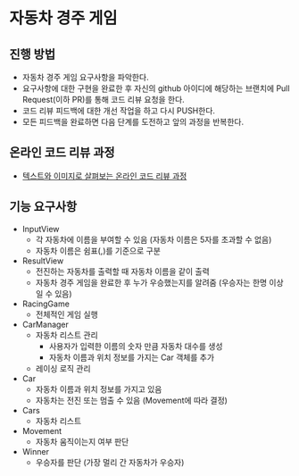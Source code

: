# 자동차 경주 게임
## 진행 방법
* 자동차 경주 게임 요구사항을 파악한다.
* 요구사항에 대한 구현을 완료한 후 자신의 github 아이디에 해당하는 브랜치에 Pull Request(이하 PR)를 통해 코드 리뷰 요청을 한다.
* 코드 리뷰 피드백에 대한 개선 작업을 하고 다시 PUSH한다.
* 모든 피드백을 완료하면 다음 단계를 도전하고 앞의 과정을 반복한다.

## 온라인 코드 리뷰 과정
* [텍스트와 이미지로 살펴보는 온라인 코드 리뷰 과정](https://github.com/next-step/nextstep-docs/tree/master/codereview)

## 기능 요구사항
- InputView
  - 각 자동차에 이름을 부여할 수 있음 (자동차 이름은 5자를 초과할 수 없음)
  - 자동차 이름은 쉼표(,)를 기준으로 구분
- ResultView
  - 전진하는 자동차를 출력할 때 자동차 이름을 같이 출력
  - 자동차 경주 게임을 완료한 후 누가 우승했는지를 알려줌 (우승자는 한명 이상일 수 있음)
- RacingGame
  - 전체적인 게임 실행
- CarManager
  - 자동차 리스트 관리
    - 사용자가 입력한 이름의 숫자 만큼 자동차 대수를 생성
    - 자동차 이름과 위치 정보를 가지는 Car 객체를 추가
  - 레이싱 로직 관리
- Car
  - 자동차 이름과 위치 정보를 가지고 있음
  - 자동차는 전진 또는 멈출 수 있음 (Movement에 따라 결정)
- Cars
  - 자동차 리스트
- Movement
  - 자동차 움직이는지 여부 판단
- Winner
  - 우승자를 판단 (가장 멀리 간 자동차가 우승자)

